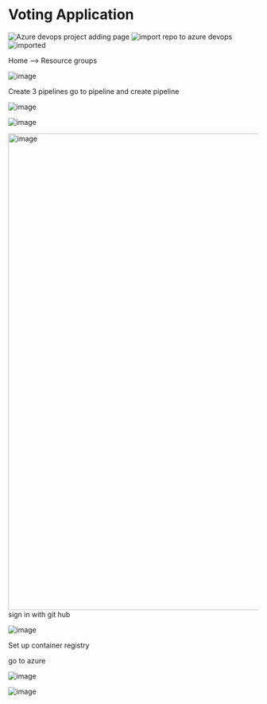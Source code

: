 # Voting Application

![Azure devops project adding page](https://github.com/user-attachments/assets/b1aaa362-6cef-4b96-9a62-f02212a3ce88)
![import repo to azure devops](https://github.com/user-attachments/assets/3c2e5f37-b6e8-4369-9b10-4b950dd2183b)
![imported](https://github.com/user-attachments/assets/66bcb94e-1ca6-4447-b3e1-4b71941d8fda)

Home --> Resource groups

![image](https://github.com/user-attachments/assets/a2dff650-9543-4664-927a-8376d8ea955c)



Create 3 pipelines 
go to pipeline and create pipeline

![image](https://github.com/user-attachments/assets/dec4ef0c-fffe-41fd-b7a7-199fd1802626)

![image](https://github.com/user-attachments/assets/c8f45d69-ad53-49b8-bdc3-d4f7a930f758)

<img width="959" alt="image" src="https://github.com/user-attachments/assets/3446af04-6339-468a-b0b4-862bb7ce005c">
sign in with git hub 

![image](https://github.com/user-attachments/assets/a301d3bd-986f-4c5f-8b20-5c5b7fafc000)


Set up container registry

go to azure 

![image](https://github.com/user-attachments/assets/69fa5895-d0eb-40ea-9273-17630641e11b)

![image](https://github.com/user-attachments/assets/ba8c020b-900d-456f-8596-a54b116eecb7)


